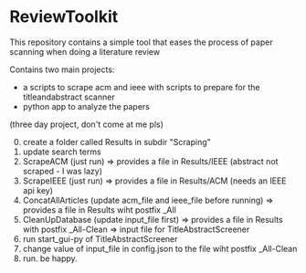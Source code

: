 # ReviewToolkit

This repository contains a simple tool that eases the process of paper scanning when doing a literature review

Contains two main projects:

* a scripts to scrape acm and ieee with scripts to prepare for the titleandabstract scanner
* python app to analyze the papers

(three day project, don't come at me pls)

0. create a folder called Results in subdir "Scraping"
1. update search terms
2. ScrapeACM (just run) => provides a file in Results/IEEE (abstract not scraped - I was lazy)
3. ScrapeIEEE (just run) => provides a file in Results/ACM (needs an IEEE api key)
4. ConcatAllArticles (update acm_file and ieee_file before running) => provides a file in Results wiht postfix _All
5. CleanUpDatabase (update input_file first) => provides a file in Results with postfix _All-Clean => input file for TitleAbstractScreener
6. run start_gui-py of TitleAbstractScreener
7. change value of input_file in config.json to the file wiht postfix _All-Clean
8. run. be happy.
